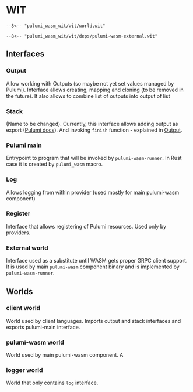 # WIT

``` title="world.wit"
--8<-- "pulumi_wasm_wit/wit/world.wit"
```

``` title="pulumi-wasm-external.wit"
--8<-- "pulumi_wasm_wit/wit/deps/pulumi-wasm-external.wit"
```

## Interfaces

### Output

Allow working with Outputs (so maybe not yet set values managed by Pulumi). Interface allows creating, mapping and cloning (to be removed in the future).
It also allows to combine list of outputs into output of list

### Stack

(Name to be changed). Currently, this interface allows adding output as export ([Pulumi docs](https://www.pulumi.com/tutorials/building-with-pulumi/stack-outputs/)).
And invoking `finish` function - explained in [Output](Output.md/#mapping).

### Pulumi main

Entrypoint to program that will be invoked by `pulumi-wasm-runner`.
In Rust case it is created by `pulumi_wasm` macro.

### Log

Allows logging from within provider (used mostly for main pulumi-wasm component)

### Register

Interface that allows registering of Pulumi resources. Used only by providers.

### External world

Interface used as a substitute until WASM gets proper GRPC client support. 
It is used by main `pulumi-wasm` component binary and is implemented by `pulumi-wasm-runner`.

## Worlds

### client world

World used by client languages. Imports output and stack interfaces and exports pulumi-main interface.

### pulumi-wasm world

World used by main pulumi-wasm component. A

### logger world

World that only contains `log` interface.